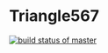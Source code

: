 # Triangle567
[![build status of master](https://travis-ci.org/Svaity/Triangle567.svg?branch=master)](https://travis-ci.org/Svaity/Triangle567)
